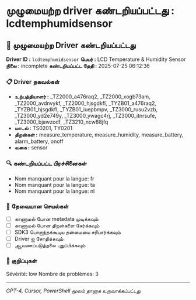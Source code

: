 # முழுமையற்ற driver கண்டறியப்பட்டது : lcdtemphumidsensor

## 🚨 முழுமையற்ற Driver கண்டறியப்பட்டது

**Driver ID :** `lcdtemphumidsensor`
**பெயர் :** LCD Temperature & Humidity Sensor
**நிலை :** incomplete
**கண்டறியப்பட்ட தேதி :** 2025-07-25 06:12:36

### 📋 Driver தகவல்கள்
- **உற்பத்தியாளர் :** _TZ2000_a476raq2, _TZ2000_xogb73am, _TZ2000_avdnvykf, _TZ2000_hjsgdkfl, _TYZB01_a476raq2, _TYZB01_hjsgdkfl, _TYZB01_iuepbmpv, _TZ3000_rusu2vzb, _TZ3000_yd2e749y, _TZ3000_ywagc4rj, _TZ3000_itnrsufe, _TZ3000_bjawzodf, _TZ3210_ncw88jfq
- **மாடல் :** TS0201, TY0201
- **திறன்கள் :** measure_temperature, measure_humidity, measure_battery, alarm_battery, onoff
- **வகை :** sensor

### 🔍 கண்டறியப்பட்ட பிரச்சினைகள்
- Nom manquant pour la langue: fr
- Nom manquant pour la langue: ta
- Nom manquant pour la langue: nl

### 🎯 தேவையான செயல்கள்
- [ ] காணாமல் போன metadata முடிக்கவும்
- [ ] காணாமல் போன திறன்களை சேர்க்கவும்
- [ ] SDK3 பொருந்தக்கூடிய தன்மையை சரிபார்க்கவும்
- [ ] Driver ஐ சோதிக்கவும்
- [ ] ஆவணப்படுத்தலை புதுப்பிக்கவும்

### 📝 குறிப்புகள்
Sévérité: low
Nombre de problèmes: 3

---
*GPT-4, Cursor, PowerShell மூலம் தானாக உருவாக்கப்பட்டது*

